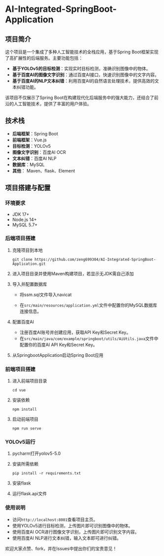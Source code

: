# AI-Integrated-SpringBoot-Application
## 项目简介

这个项目是一个集成了多种人工智能技术的全栈应用，基于Spring Boot框架实现了高扩展性的后端服务。主要功能包括：

- **基于YOLOv5的目标检测**：实现实时目标检测，准确识别图像中的物体。
- **基于百度AI的图像文字识别**：通过百度AI接口，快速识别图像中的文字内容。
- **基于百度AI的NLP文本纠错**：利用百度AI的自然语言处理技术，提供高效的文本纠错功能。

该项目不仅展示了Spring Boot在构建现代化后端服务中的强大能力，还结合了前沿的人工智能技术，提供了丰富的用户体验。

## 技术栈

- **后端框架**：Spring Boot
- **前端框架**：Vue.js
- **目标检测**：YOLOv5
- **图像文字识别**：百度AI OCR
- **文本纠错**：百度AI NLP
- **数据库**：MySQL
- **其他**： Maven、flask、Element

## 项目搭建与配置

### 环境要求

- JDK 17+
- Node.js 14+
- MySQL 5.7+

### 后端项目搭建

1. 克隆项目到本地

   ```
   git clone https://github.com/zeng699304/AI-Integrated-SpringBoot-Application.git
   ```

2. 进入项目目录并使用Maven构建项目，若显示无JDK需自己添加

3. 导入并配置数据库

   - 将ssm.sql文件导入navicat

   - 在`src/main/resources/application.yml`文件中配置你的MySQL数据库连接信息。

4. 配置百度AI

   - 注册百度AI账号并创建应用，获取API Key和Secret Key。
   - 在`src/main/java/com/example/springboot/utils/AiUtils.java`文件中配置你的百度AI API Key和Secret Key。

5. 从SpringbootApplication启动Spring Boot应用

### 前端项目搭建

1. 进入前端项目目录

   ```
   cd vue
   ```

2. 安装依赖

   ```
   npm install
   ```

3. 启动前端项目

   ```
   npm run serve
   ```

### YOLOv5运行

1. pycharm打开yolov5-5.0

2. 安装所需依赖

   ```
   pip install -r requirements.txt
   ```

3. 安装flask

4. 运行flask.api文件

### 使用说明

- 访问`http://localhost:8081`查看项目主页。
- 使用YOLOv5进行目标检测，上传图片即可识别图像中的物体。
- 使用百度AI OCR进行图像文字识别，上传图片即可识别文字内容。
- 使用百度AI NLP进行文本纠错，输入文本即可进行纠错。



欢迎大家点赞、fork，并在Issues中提出你们的宝贵意见！
